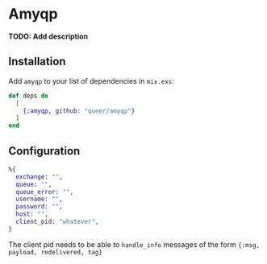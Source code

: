 # Amyqp

**TODO: Add description**

## Installation

Add `amyqp` to your list of dependencies in `mix.exs`:

```elixir
def deps do
  [
    {:amyqp, github: "queer/amyqp"}
  ]
end
```

## Configuration

```Elixir
%{
  exchange: "",
  queue: "",
  queue_error: "",
  username: "",
  password: "",
  host: "",
  client_pid: "whatever",
}
```

The client pid needs to be able to `handle_info` messages of the form `{:msg, payload, redelivered, tag}`